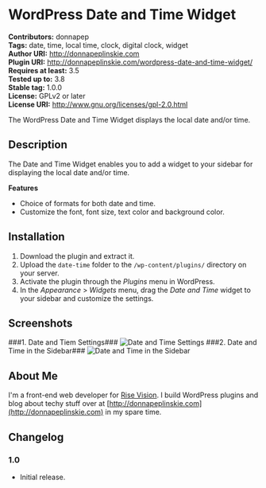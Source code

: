 # WordPress Date and Time Widget #  
**Contributors:** donnapep  
**Tags:** date, time, local time, clock, digital clock, widget  
**Author URI:** http://donnapeplinskie.com  
**Plugin URI:** http://donnapeplinskie.com/wordpress-date-and-time-widget/  
**Requires at least:** 3.5  
**Tested up to:** 3.8  
**Stable tag:** 1.0.0  
**License:** GPLv2 or later  
**License URI:** http://www.gnu.org/licenses/gpl-2.0.html  

The WordPress Date and Time Widget displays the local date and/or time.

## Description ##
The Date and Time Widget enables you to add a widget to your sidebar for displaying the local date and/or time.

**Features**
* Choice of formats for both date and time.
* Customize the font, font size, text color and background color.

## Installation ##

1. Download the plugin and extract it.
1. Upload the `date-time` folder to the `/wp-content/plugins/` directory on your server.
1. Activate the plugin through the *Plugins* menu in WordPress.
1. In the *Appearance* > *Widgets* menu, drag the *Date and Time* widget to your sidebar and customize the settings.

## Screenshots ##

###1. Date and Tiem Settings###
![Date and Time Settings](http://donnapeplinskie.com/wp-content/uploads/2014/02/Date_and_Time_Widget_Settings.png)
###2. Date and Time in the Sidebar###
![Date and Time in the Sidebar](http://donnapeplinskie.com/wp-content/uploads/2014/02/Date_and_Time_Widget.png)

## About Me ##
I'm a front-end web developer for [Rise Vision](http://www.risevision.com). I build WordPress plugins and blog about techy stuff over at [http://donnapeplinskie.com](http://donnapeplinskie.com) in my spare time.

## Changelog ##

### 1.0 ###
* Initial release.
